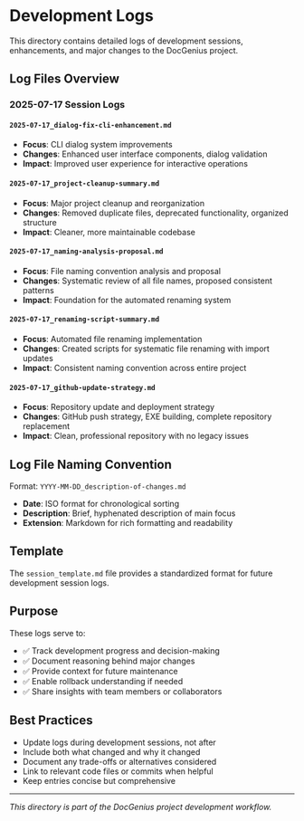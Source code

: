 # Development Logs

This directory contains detailed logs of development sessions, enhancements, and major changes to the DocGenius project.

## Log Files Overview

### 2025-07-17 Session Logs

#### `2025-07-17_dialog-fix-cli-enhancement.md`
- **Focus**: CLI dialog system improvements
- **Changes**: Enhanced user interface components, dialog validation
- **Impact**: Improved user experience for interactive operations

#### `2025-07-17_project-cleanup-summary.md`
- **Focus**: Major project cleanup and reorganization
- **Changes**: Removed duplicate files, deprecated functionality, organized structure
- **Impact**: Cleaner, more maintainable codebase

#### `2025-07-17_naming-analysis-proposal.md`
- **Focus**: File naming convention analysis and proposal
- **Changes**: Systematic review of all file names, proposed consistent patterns
- **Impact**: Foundation for the automated renaming system

#### `2025-07-17_renaming-script-summary.md`
- **Focus**: Automated file renaming implementation
- **Changes**: Created scripts for systematic file renaming with import updates
- **Impact**: Consistent naming convention across entire project

#### `2025-07-17_github-update-strategy.md`
- **Focus**: Repository update and deployment strategy
- **Changes**: GitHub push strategy, EXE building, complete repository replacement
- **Impact**: Clean, professional repository with no legacy issues

## Log File Naming Convention

Format: `YYYY-MM-DD_description-of-changes.md`

- **Date**: ISO format for chronological sorting
- **Description**: Brief, hyphenated description of main focus
- **Extension**: Markdown for rich formatting and readability

## Template

The `session_template.md` file provides a standardized format for future development session logs.

## Purpose

These logs serve to:
- ✅ Track development progress and decision-making
- ✅ Document reasoning behind major changes
- ✅ Provide context for future maintenance
- ✅ Enable rollback understanding if needed
- ✅ Share insights with team members or collaborators

## Best Practices

- Update logs during development sessions, not after
- Include both what changed and why it changed
- Document any trade-offs or alternatives considered
- Link to relevant code files or commits when helpful
- Keep entries concise but comprehensive

---
*This directory is part of the DocGenius project development workflow.*
